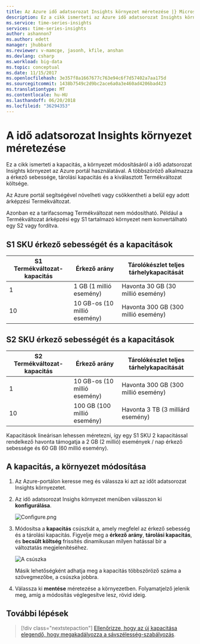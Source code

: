 ```yaml
---
title: Az Azure idő adatsorozat Insights környezet méretezése |} Microsoft Docs
description: Ez a cikk ismerteti az Azure idő adatsorozat Insights környezet méretezése. Az Azure portál segítségével növekménye árképzési SKU belül.
ms.service: time-series-insights
services: time-series-insights
author: ashannon7
ms.author: edett
manager: jhubbard
ms.reviewer: v-mamcge, jasonh, kfile, anshan
ms.devlang: csharp
ms.workload: big-data
ms.topic: conceptual
ms.date: 11/15/2017
ms.openlocfilehash: 3e357f8a1667677c763e94c6f7d57402a7aa175d
ms.sourcegitcommit: 1438b7549c2d9bc2ace6a0a3e460ad4206bad423
ms.translationtype: MT
ms.contentlocale: hu-HU
ms.lasthandoff: 06/20/2018
ms.locfileid: "36294353"
---
```

# <a name="how-to-scale-your-time-series-insights-environment"></a>A idő adatsorozat Insights környezet méretezése

Ez a cikk ismerteti a kapacitás, a környezet módosításáról a idő adatsorozat Insights környezet az Azure portál használatával. A többszöröző alkalmazza a érkező sebessége, tárolási kapacitás és a kiválasztott Termékváltozat költsége. 

Az Azure portál segítségével növelheti vagy csökkentheti a belül egy adott árképzési Termékváltozat. 

Azonban ez a tarifacsomag Termékváltozat nem módosítható. Például a Termékváltozat árképzési egy S1 tartalmazó környezet nem konvertálható egy S2 vagy fordítva. 


## <a name="s1-sku-ingress-rates-and-capacities"></a>S1 SKU érkező sebességét és a kapacitások

| S1 Termékváltozat-kapacitás | Érkező arány | Tárolókészlet teljes tárhelykapacitását
| --- | --- | --- |
| 1 | 1 GB (1 millió esemény) | Havonta 30 GB (30 millió esemény) |
| 10 | 10 GB-os (10 millió esemény) | Havonta 300 GB (300 millió esemény) |

## <a name="s2-sku-ingress-rates-and-capacities"></a>S2 SKU érkező sebességét és a kapacitások

| S2 Termékváltozat-kapacitás | Érkező arány | Tárolókészlet teljes tárhelykapacitását
| --- | --- | --- |
| 1 | 10 GB-os (10 millió esemény) | Havonta 300 GB (300 millió esemény) |
| 10 | 100 GB (100 millió esemény) | Havonta 3 TB (3 milliárd esemény) |

Kapacitások lineárisan lehessen méretezni, így egy S1 SKU 2 kapacitással rendelkező havonta támogatja a 2 GB (2 millió) események / nap érkező sebessége és 60 GB (60 millió esemény).

## <a name="change-the-capacity-of-your-environment"></a>A kapacitás, a környezet módosítása
1. Az Azure-portálon keresse meg és válassza ki azt az időt adatsorozat Insights környezetet. 

2. Az idő adatsorozat Insighs környezet menüben válasszon ki **konfigurálása**.

   ![Configure.png](media/scale-your-environment/configure.png)

3. Módosítsa a **kapacitás** csúszkát a, amely megfelel az érkező sebesség és a tárolási kapacitás. Figyelje meg a **érkező arány**, **tárolási kapacitás**, és **becsült költség** frissítés dinamikusan milyen hatással bír a változtatás megjelenítéséhez. 

   ![A csúszka](media/scale-your-environment/slider.png)

   Másik lehetőségként adhatja meg a kapacitás többszöröző száma a szövegmezőbe, a csúszka jobbra. 

4. Válassza ki **mentése** méretezése a környezetben. Folyamatjelző jelenik meg, amíg a módosítás véglegesítve lesz, rövid ideig. 

## <a name="next-steps"></a>További lépések
> [!div class="nextstepaction"]
> [Ellenőrizze, hogy az új kapacitása elegendő, hogy megakadályozza a sávszélesség-szabályozás](time-series-insights-diagnose-and-solve-problems.md).
